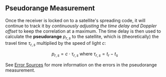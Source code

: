 ## Pseudorange Measurement

Once the receiver is locked on to a satellite's spreading code, it will continue to track it by *continuously adjusting the time delay and Doppler offset* to keep the correlation at a maximum. The time delay is then used to calculate the **pseudorange** $p_{r,s}$ to the satellite, which is (theoretically) the travel time $\tau_{r,s}$ multiplied by the speed of light $c$:

$$
p_{r,s} = c \cdot \tau_{r,s} \; \text{where} \; \tau_{r,s} = t_{r} - t_{s}
$$

See [Error Sources](../gnss_performance/error_sources.md) for more information on the errors in the pseudorange measurement.
